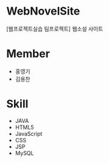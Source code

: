 # WebNovelSite
[웹프로젝트실습 팀프로젝트] 웹소설 사이트

# Member
- 홍영기
- 김용찬

# Skill
- JAVA
- HTML5
- JavaScript
- CSS
- JSP
- MySQL
